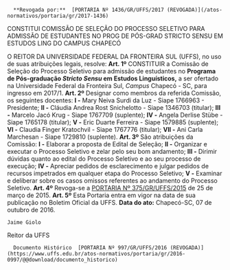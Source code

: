       **Revogada por:**  [PORTARIA Nº 1436/GR/UFFS/2017 (REVOGADA)](/atos-normativos/portaria/gr/2017-1436) 

   CONSTITUI COMISSÃO DE SELEÇÃO DO PROCESSO SELETIVO PARA ADMISSÃO DE ESTUDANTES NO PROG DE PÓS-GRAD STRICTO SENSU EM ESTUDOS LING DO CAMPUS CHAPECÓ  

 O REITOR DA UNIVERSIDADE FEDERAL DA FRONTEIRA SUL (UFFS), no uso de suas atribuições legais, resolve:   **Art. 1º** CONSTITUIR a Comissão de Seleção do Processo Seletivo para admissão de estudantes no **Programa de Pós-graduação *Stricto Sensu* em Estudos Linguísticos,** a ser ofertado na Universidade Federal da Fronteira Sul, *Campus* Chapecó - SC, para ingresso em 2017/1.   **Art. 2º** Designar como membros da referida Comissão, os seguintes docentes: **I -** Mary Neiva Surdi da Luz - Siape 1766963 - Presidente; **II -** Cláudia Andrea Rost Snichelotto - Siape 1346703 (titular); **III -** Marcelo Jacó Krug - Siape 1767709 (suplente); **IV -** Angela Derlise Stübe - Siape 1765178 (titular); **V -** Eric Duarte Ferreira - Siape 1579885 (suplente); **VI -** Claudia Finger Kratochvil - Siape 1767776 (titular); **VII -** Ani Carla Marchesan - Siape 1729810 (suplente).   **Art. 3º** São atribuições da Comissão: **I -** Elaborar a proposta de Edital de Seleção; **II -** Organizar e executar o Processo Seletivo e zelar pelo seu bom andamento; **III -** Dirimir dúvidas quanto ao edital do Processo Seletivo e ao seu processo de execução; **IV -** Apreciar pedidos de esclarecimento e julgar pedidos de recursos impetrados em qualquer etapa do Processo Seletivo; **V -** Examinar e deliberar sobre os casos omissos referentes ao andamento do Processo Seletivo.   **Art. 4º** Revoga-se a [PORTARIA Nº 375/GR/UFFS/2015](https://www.uffs.edu.br/atos-normativos/portaria/gr/2015-0375)  de 25 de março de 2015.   **Art. 5º** Esta Portaria entra em vigor na data de sua publicação no Boletim Oficial da UFFS.      **Data do ato:** Chapecó-SC, 07 de outubro de 2016.   
 

    Jaime Giolo   
 Reitor da UFFS 

      Documento Histórico  [PORTARIA Nº 997/GR/UFFS/2016 (REVOGADA)](https://www.uffs.edu.br/atos-normativos/portaria/gr/2016-0997/@@download/documento_historico)     
      